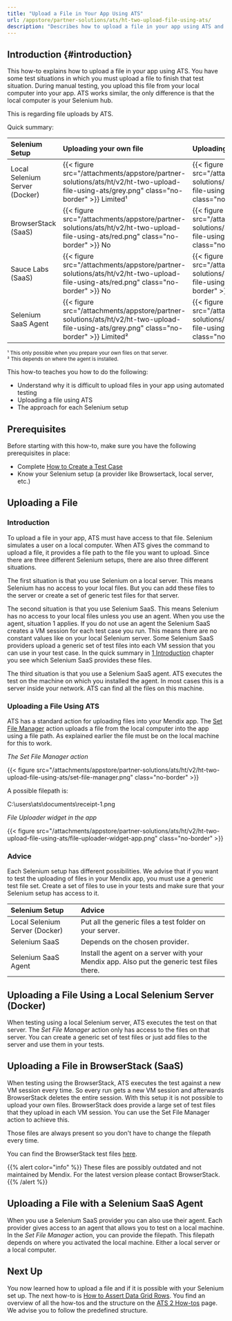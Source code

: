 ```yaml
---
title: "Upload a File in Your App Using ATS"
url: /appstore/partner-solutions/ats/ht-two-upload-file-using-ats/
description: "Describes how to upload a file in your app using ATS and the restrictions it has."
---
```


## Introduction {#introduction}

This how-to explains how to upload a file in your app using ATS. You have some test situations in which you must upload a file to finish that test situation. During manual testing, you upload this file from your local computer into your app. ATS works similar, the only difference is that the local computer is your Selenium hub.

This is regarding file uploads by ATS.

Quick summary:

| Selenium Setup | Uploading your own file | Uploading a file | Uploading possible? |
| :-------------- | :---------------------- | :--------------- | :------------------ |
| Local Selenium Server (Docker) | {{< figure src="/attachments/appstore/partner-solutions/ats/ht/v2/ht-two-upload-file-using-ats/grey.png" class="no-border" >}} Limited¹ | {{< figure src="/attachments/appstore/partner-solutions/ats/ht/v2/ht-two-upload-file-using-ats/green.png" class="no-border" >}} Yes | {{< figure src="/attachments/appstore/partner-solutions/ats/ht/v2/ht-two-upload-file-using-ats/green.png" class="no-border" >}} Yes |
| BrowserStack (SaaS) | {{< figure src="/attachments/appstore/partner-solutions/ats/ht/v2/ht-two-upload-file-using-ats/red.png" class="no-border" >}} No | {{< figure src="/attachments/appstore/partner-solutions/ats/ht/v2/ht-two-upload-file-using-ats/green.png" class="no-border" >}} Yes | {{< figure src="/attachments/appstore/partner-solutions/ats/ht/v2/ht-two-upload-file-using-ats/green.png" class="no-border" >}} Yes |
| Sauce Labs (SaaS) | {{< figure src="/attachments/appstore/partner-solutions/ats/ht/v2/ht-two-upload-file-using-ats/red.png" class="no-border" >}} No | {{< figure src="/attachments/appstore/partner-solutions/ats/ht/v2/ht-two-upload-file-using-ats/red.png" class="no-border" >}} No | {{< figure src="/attachments/appstore/partner-solutions/ats/ht/v2/ht-two-upload-file-using-ats/red.png" class="no-border" >}} No |
| Selenium SaaS Agent | {{< figure src="/attachments/appstore/partner-solutions/ats/ht/v2/ht-two-upload-file-using-ats/grey.png" class="no-border" >}} Limited² | {{< figure src="/attachments/appstore/partner-solutions/ats/ht/v2/ht-two-upload-file-using-ats/green.png" class="no-border" >}} Yes | {{< figure src="/attachments/appstore/partner-solutions/ats/ht/v2/ht-two-upload-file-using-ats/red.png" class="no-border" >}} No |

<small>¹ This only possible when you prepare your own files on that server. <br>
² This depends on where the agent is installed.</small>

This how-to teaches you how to do the following:

* Understand why it is difficult to upload files in your app using automated testing
* Uploading a file using ATS
* The approach for each Selenium setup

## Prerequisites

Before starting with this how-to, make sure you have the following prerequisites in place:

* Complete [How to Create a Test Case](/appstore/partner-solutions/ats/ht-two-create-a-test-case/)
* Know your Selenium setup (a provider like Browsertack, local server, etc.)

## Uploading a File

### Introduction

To upload a file in your app, ATS must have access to that file. Selenium simulates a user on a local computer. When ATS gives the command to upload a file, it provides a file path to the file you want to upload. Since there are three different Selenium setups, there are also three different situations.

The first situation is that you use Selenium on a local server. This means Selenium has no access to your local files. But you can add these files to the server or create a set of generic test files for that server.

The second situation is that you use Selenium SaaS. This means Selenium has no access to your local files unless you use an agent. When you use the agent, situation 1 applies. If you do not use an agent the Selenium SaaS creates a VM session for each test case you run. This means there are no constant values like on your local Selenium server. Some Selenium SaaS providers upload a generic set of test files into each VM session that you can use in your test case. In the quick summary in [1 Introduction](#introduction) chapter you see which Selenium SaaS provides these files.

The third situation is that you use a Selenium SaaS agent. ATS executes the test on the machine on which you installed the agent. In most cases this is a server inside your network. ATS can find all the files on this machine.

### Uploading a File Using ATS

ATS has a standard action for uploading files into your Mendix app. The [Set File Manager](/appstore/partner-solutions/ats/rg-one-set-file-manager/) action uploads a file from the local computer into the app using a file path. As explained earlier the file must be on the local machine for this to work.

*The Set File Manager action*

{{< figure src="/attachments/appstore/partner-solutions/ats/ht/v2/ht-two-upload-file-using-ats/set-file-manager.png" class="no-border" >}}

A possible filepath is:

C:\users\ats\documents\receipt-1.png

*File Uploader widget in the app*

{{< figure src="/attachments/appstore/partner-solutions/ats/ht/v2/ht-two-upload-file-using-ats/file-uploader-widget-app.png" class="no-border" >}}

### Advice

Each Selenium setup has different possibilities. We advise that if you want to test the uploading of files in your Mendix app, you must use a generic test file set. Create a set of files to use in your tests and make sure that your Selenium setup has access to it.

| Selenium Setup | Advice |
| :-------------- | :----- |
| Local Selenium Server (Docker) | Put all the generic files a test folder on your server. |
| Selenium SaaS | Depends on the chosen provider. |
| Selenium SaaS Agent | Install the agent on a server with your Mendix app. Also put the generic test files there. |

## Uploading a File Using a Local Selenium Server (Docker)

When testing using a local Selenium server, ATS executes the test on that server. The *Set File Manager* action only has access to the files on that server. You can create a generic set of test files or just add files to the server and use them in your tests.

## Uploading a File in BrowserStack (SaaS)

When testing using the BrowserStack, ATS executes the test against a new VM session every time. So every run gets a new VM session and afterwards BrowserStack deletes the entire session. With this setup it is not possible to upload your own files. BrowserStack does provide a large set of test files that they upload in each VM session. You can use the Set File Manager action to achieve this.

Those files are always present so you don't have to change the filepath every time.

You can find the BrowserStack test files [here](/appstore/partner-solutions/ats/ht-two-browserstack-test-files/).

{{% alert color="info" %}}
These files are possibly outdated and not maintained by Mendix. For the latest version please contact BrowserStack.
{{% /alert %}}

## Uploading a File with a Selenium SaaS Agent

When you use a Selenium SaaS provider you can also use their agent. Each provider gives access to an agent that allows you to test on a local machine. In the *Set File Manager* action, you can provide the filepath. This filepath depends on where you activated the local machine. Either a local server or a local computer.

## Next Up

You now learned how to upload a file and if it is possible with your Selenium set up. The next how-to is [How to Assert Data Grid Rows](/appstore/partner-solutions/ats/ht-two-assert-datagrid-rows/). You find an overview of all the how-tos and the structure on the [ATS 2 How-tos](/appstore/partner-solutions/ats/ht-two/) page. We advise you to follow the predefined structure.

